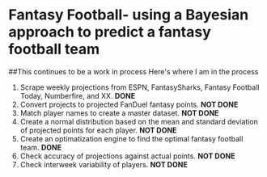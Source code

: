 # Fantasy Football- using a Bayesian approach to predict a fantasy football team

##This continues to be a work in process
Here's where I am in the process
1. Scrape weekly projections from ESPN, FantasySharks, Fantasy Football Today, Numberfire, and XX. **DONE**
2. Convert projects to projected FanDuel fantasy points. **NOT DONE**
3. Match player names to create a master dataset.  **NOT DONE**
4. Create a normal distribution based on the mean and standard deviation of projected points for each player. **NOT DONE**
5. Create an optimatization engine to find the optimal fantasy football team.  **DONE**
6. Check accuracy of projections against actual points.  **NOT DONE**
7. Check interweek variability of players.  **NOT DONE**
